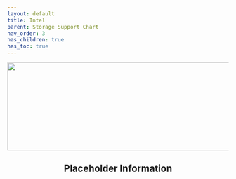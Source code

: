 ```yaml
---
layout: default
title: Intel
parent: Storage Support Chart
nav_order: 3
has_children: true
has_toc: true
---
```


<p align="center">
  <img width="650" height="200" src="../../../../assets/Header-Placeholder.png">
</p>

<h2 align="center">Placeholder Information</h2>
